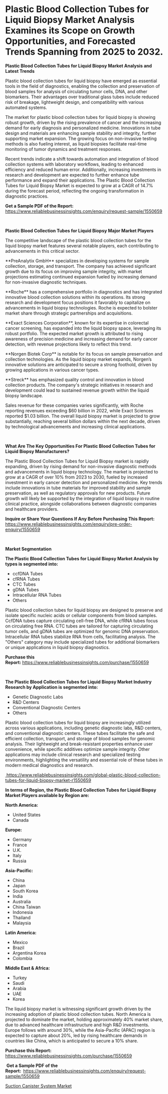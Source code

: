 <p><h1>Plastic Blood Collection Tubes for Liquid Biopsy Market Analysis Examines its Scope on Growth Opportunities, and Forecasted Trends Spanning from 2025 to 2032.</h1></p><p><strong>Plastic Blood Collection Tubes for Liquid Biopsy Market Analysis and Latest Trends</strong></p>
<p><p>Plastic blood collection tubes for liquid biopsy have emerged as essential tools in the field of diagnostics, enabling the collection and preservation of blood samples for analysis of circulating tumor cells, DNA, and other biomarkers. Their advantages over traditional glass tubes include reduced risk of breakage, lightweight design, and compatibility with various automated systems.</p><p>The market for plastic blood collection tubes for liquid biopsy is showing robust growth, driven by the rising prevalence of cancer and the increasing demand for early diagnosis and personalized medicine. Innovations in tube design and materials are enhancing sample stability and integrity, further supporting market expansion. The growing focus on non-invasive testing methods is also fueling interest, as liquid biopsies facilitate real-time monitoring of tumor dynamics and treatment responses.</p><p>Recent trends indicate a shift towards automation and integration of blood collection systems with laboratory workflows, leading to enhanced efficiency and reduced human error. Additionally, increasing investments in research and development are expected to further enhance tube performance and expand their applications. The Plastic Blood Collection Tubes for Liquid Biopsy Market is expected to grow at a CAGR of 14.7% during the forecast period, reflecting the ongoing transformation in diagnostic practices.</p></p>
<p><strong>Get a Sample PDF of the Report:&nbsp;</strong> <a href="https://www.reliablebusinessinsights.com/enquiry/request-sample/1550659?utm_campaign=2318&utm_medium=2&utm_source=Github&utm_content=ia&utm_term=04032025&utm_id=plastic-blood-collection-tubes-for-liquid-biopsy">https://www.reliablebusinessinsights.com/enquiry/request-sample/1550659</a></p>
<p>&nbsp;</p>
<p><strong>Plastic Blood Collection Tubes for Liquid Biopsy Major Market Players</strong></p>
<p><p>The competitive landscape of the plastic blood collection tubes for the liquid biopsy market features several notable players, each contributing to advancements in this critical sector.</p><p>**PreAnalytix GmbH** specializes in developing systems for sample collection, storage, and transport. The company has achieved significant growth due to its focus on improving sample integrity, with market projections estimating continued expansion fueled by increasing demand for non-invasive diagnostic techniques.</p><p>**Roche** has a comprehensive portfolio in diagnostics and has integrated innovative blood collection solutions within its operations. Its strong research and development focus positions it favorably to capitalize on advancements in liquid biopsy technologies. Roche is expected to bolster market share through strategic partnerships and acquisitions.</p><p>**Exact Sciences Corporation**, known for its expertise in colorectal cancer screening, has expanded into the liquid biopsy space, leveraging its robust portfolio. The expected market growth is attributed to rising awareness of precision medicine and increasing demand for early cancer detection, with revenue projections likely to reflect this trend.</p><p>**Norgen Biotek Corp** is notable for its focus on sample preservation and collection technologies. As the liquid biopsy market expands, Norgen’s innovative solutions are anticipated to secure a strong foothold, driven by growing applications in various cancer types.</p><p>**Streck** has emphasized quality control and innovation in blood collection products. The company's strategic initiatives in research and development could lead to sustained revenue growth within the liquid biopsy landscape.</p><p>Sales revenue for these companies varies significantly, with Roche reporting revenues exceeding $60 billion in 2022, while Exact Sciences reported $1.03 billion. The overall liquid biopsy market is projected to grow substantially, reaching several billion dollars within the next decade, driven by technological advancements and increasing clinical applications.</p></p>
<p>&nbsp;</p>
<p><strong>What Are The Key Opportunities For Plastic Blood Collection Tubes for Liquid Biopsy Manufacturers?</strong></p>
<p><p>The Plastic Blood Collection Tubes for Liquid Biopsy market is rapidly expanding, driven by rising demand for non-invasive diagnostic methods and advancements in liquid biopsy technology. The market is projected to grow at a CAGR of over 10% from 2023 to 2030, fueled by increased investment in early cancer detection and personalized medicine. Key trends include innovations in tube materials for improved stability and sample preservation, as well as regulatory approvals for new products. Future growth will likely be supported by the integration of liquid biopsy in routine clinical practice, alongside collaborations between diagnostic companies and healthcare providers.</p></p>
<p><strong>Inquire or Share Your Questions If Any Before Purchasing This Report:</strong> <a href="https://www.reliablebusinessinsights.com/enquiry/pre-order-enquiry/1550659?utm_campaign=2318&utm_medium=2&utm_source=Github&utm_content=ia&utm_term=04032025&utm_id=plastic-blood-collection-tubes-for-liquid-biopsy">https://www.reliablebusinessinsights.com/enquiry/pre-order-enquiry/1550659</a></p>
<p>&nbsp;</p>
<p><strong>Market Segmentation</strong></p>
<p><strong>The Plastic Blood Collection Tubes for Liquid Biopsy Market Analysis by types is segmented into:</strong></p>
<p><ul><li>ccfDNA Tubes</li><li>cfRNA Tubes</li><li>CTC Tubes</li><li>gDNA Tubes</li><li>Intracellular RNA Tubes</li><li>Others</li></ul></p>
<p><p>Plastic blood collection tubes for liquid biopsy are designed to preserve and isolate specific nucleic acids or cellular components from blood samples. CcfDNA tubes capture circulating cell-free DNA, while cfRNA tubes focus on circulating free RNA. CTC tubes are tailored for capturing circulating tumor cells, and gDNA tubes are optimized for genomic DNA preservation. Intracellular RNA tubes stabilize RNA from cells, facilitating analysis. The "Others" category may include specialized tubes for additional biomarkers or unique applications in liquid biopsy diagnostics.</p></p>
<p><strong>Purchase this Report:&nbsp;</strong><a href="https://www.reliablebusinessinsights.com/purchase/1550659?utm_campaign=2318&utm_medium=2&utm_source=Github&utm_content=ia&utm_term=04032025&utm_id=plastic-blood-collection-tubes-for-liquid-biopsy">https://www.reliablebusinessinsights.com/purchase/1550659</a></p>
<p>&nbsp;</p>
<p><strong>The Plastic Blood Collection Tubes for Liquid Biopsy Market Industry Research by Application is segmented into:</strong></p>
<p><ul><li>Genetic Diagnostic Labs</li><li>R&D Centers</li><li>Conventional Diagnostic Centers</li><li>Others</li></ul></p>
<p><p>Plastic blood collection tubes for liquid biopsy are increasingly utilized across various applications, including genetic diagnostic labs, R&D centers, and conventional diagnostic centers. These tubes facilitate the safe and efficient collection, transport, and storage of blood samples for genomic analysis. Their lightweight and break-resistant properties enhance user convenience, while specific additives optimize sample integrity. Other applications may include clinical research and specialized testing environments, highlighting the versatility and essential role of these tubes in modern medical diagnostics and research.</p></p>
<p><a href="https://www.reliablebusinessinsights.com/global-plastic-blood-collection-tubes-for-liquid-biopsy-market-r1550659?utm_campaign=2318&utm_medium=2&utm_source=Github&utm_content=ia&utm_term=04032025&utm_id=plastic-blood-collection-tubes-for-liquid-biopsy">&nbsp;https://www.reliablebusinessinsights.com/global-plastic-blood-collection-tubes-for-liquid-biopsy-market-r1550659</a></p>
<p><strong>In terms of Region, the Plastic Blood Collection Tubes for Liquid Biopsy Market Players available by Region are:</strong></p>
<p>
    <p> <strong> North America: </strong>
        <ul>
            <li>United States</li>
            <li>Canada</li>
        </ul>
        </p> 
    <p> <strong> Europe: </strong>
        <ul>
            <li>Germany</li>
            <li>France</li>
            <li>U.K.</li>
            <li>Italy</li>
            <li>Russia</li>
        </ul>
        </p> 
    <p> <strong> Asia-Pacific: </strong>
        <ul>
            <li>China</li>
            <li>Japan</li>
            <li>South Korea</li>
            <li>India</li>
            <li>Australia</li>
            <li>China Taiwan</li>
            <li>Indonesia</li>
            <li>Thailand</li>
            <li>Malaysia</li>
        </ul>
        </p> 
    <p> <strong> Latin America: </strong>
        <ul>
            <li>Mexico</li>
            <li>Brazil</li>
            <li>Argentina Korea</li>
            <li>Colombia</li>
        </ul>
        </p> 
    <p> <strong> Middle East & Africa: </strong>
        <ul>
            <li>Turkey</li>
            <li>Saudi</li>
            <li>Arabia</li>
            <li>UAE</li>
            <li>Korea</li>
        </ul>
    </p>
    </p>
<p><p>The liquid biopsy market is witnessing significant growth driven by the increasing adoption of plastic blood collection tubes. North America is projected to dominate the market, holding approximately 40% market share, due to advanced healthcare infrastructure and high R&D investments. Europe follows with around 30%, while the Asia-Pacific (APAC) region is expected to capture about 20%, led by rising healthcare demands in countries like China, which is anticipated to secure a 10% share.</p></p>
<p><strong>Purchase this Report: </strong><a href="https://www.reliablebusinessinsights.com/purchase/1550659?utm_campaign=2318&utm_medium=2&utm_source=Github&utm_content=ia&utm_term=04032025&utm_id=plastic-blood-collection-tubes-for-liquid-biopsy">https://www.reliablebusinessinsights.com/purchase/1550659</a></p>
<p>&nbsp;<strong>Get a Sample PDF of the Report:&nbsp;&nbsp;</strong><a href="https://www.reliablebusinessinsights.com/enquiry/request-sample/1550659?utm_campaign=2318&utm_medium=2&utm_source=Github&utm_content=ia&utm_term=04032025&utm_id=plastic-blood-collection-tubes-for-liquid-biopsy">https://www.reliablebusinessinsights.com/enquiry/request-sample/1550659</a></p>
<p><strong></strong></p>
<p><p><a href="https://github.com/AlisaRowe24/Market-Research-Report-List-1/blob/main/suction-canister-system-market.md?utm_campaign=2318&utm_medium=2&utm_source=Github&utm_content=ia&utm_term=04032025&utm_id=plastic-blood-collection-tubes-for-liquid-biopsy">Suction Canister System Market</a></p></p>
